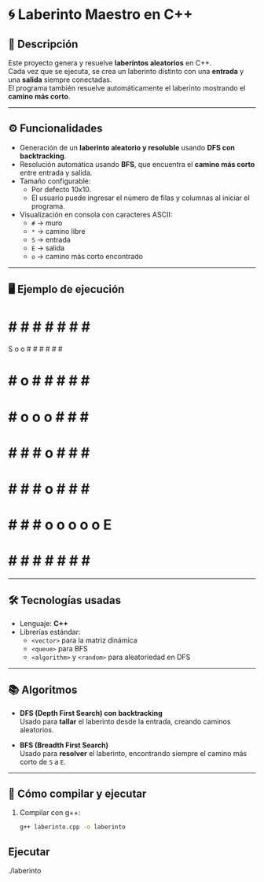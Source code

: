 # 🌀 Laberinto Maestro en C++

## 📖 Descripción
Este proyecto genera y resuelve **laberintos aleatorios** en C++.  
Cada vez que se ejecuta, se crea un laberinto distinto con una **entrada** y una **salida** siempre conectadas.  
El programa también resuelve automáticamente el laberinto mostrando el **camino más corto**.

---

## ⚙️ Funcionalidades
- Generación de un **laberinto aleatorio y resoluble** usando **DFS con backtracking**.  
- Resolución automática usando **BFS**, que encuentra el **camino más corto** entre entrada y salida.  
- Tamaño configurable:  
  - Por defecto 10x10.  
  - El usuario puede ingresar el número de filas y columnas al iniciar el programa.  
- Visualización en consola con caracteres ASCII:  
  - `#` → muro  
  - `*` → camino libre  
  - `S` → entrada  
  - `E` → salida  
  - `o` → camino más corto encontrado  

---

## 🖥️ Ejemplo de ejecución

# # # # # # # # #
S o o # # # # # #
# # o # # # # # #
# # o o o # # # #
# # # # o # # # #
# # # # o # # # #
# # # # o o o o o E
# # # # # # # # #


---

## 🛠️ Tecnologías usadas
- Lenguaje: **C++**  
- Librerías estándar:  
  - `<vector>` para la matriz dinámica  
  - `<queue>` para BFS  
  - `<algorithm>` y `<random>` para aleatoriedad en DFS  

---

## 📚 Algoritmos
- **DFS (Depth First Search) con backtracking**  
  Usado para **tallar** el laberinto desde la entrada, creando caminos aleatorios.  

- **BFS (Breadth First Search)**  
  Usado para **resolver** el laberinto, encontrando siempre el camino más corto de `S` a `E`.

---

## 🚀 Cómo compilar y ejecutar
1. Compilar con g++:
   ```bash
   g++ laberinto.cpp -o laberinto

## Ejecutar 
./laberinto

